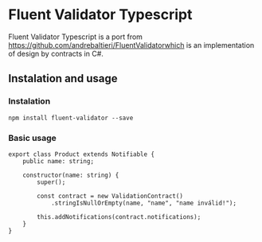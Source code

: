 # Fluent Validator Typescript

Fluent Validator Typescript is a port from https://github.com/andrebaltieri/FluentValidatorwhich is an implementation of design by contracts in C#.


## Instalation and usage
### Instalation

```
npm install fluent-validator --save
```

### Basic usage

```
export class Product extends Notifiable {    
    public name: string;
    
    constructor(name: string) {
        super();
        
        const contract = new ValidationContract()
            .stringIsNullOrEmpty(name, "name", "name inválid!");
        
        this.addNotifications(contract.notifications);
    }
}
```